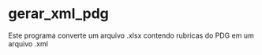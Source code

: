 # gerar_xml_pdg
Este programa converte um arquivo .xlsx contendo rubricas do PDG em um arquivo .xml
